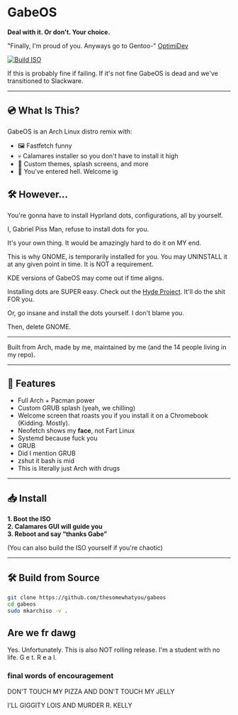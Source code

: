 # GabeOS

**Deal with it. Or don't. Your choice.**

"Finally, I'm proud of you. Anyways go to Gentoo-" [OptimiDev](https://github.com/OptimiDEV)

[![Build ISO](https://github.com/GabeOS-Arch/GabeOS-Workflow-Dev/actions/workflows/build-iso.yml/badge.svg)](https://github.com/GabeOS-Arch/GabeOS-Workflow-Dev/actions/workflows/build-iso.yml)

If this is probably fine if failing. If it's not fine GabeOS is dead and we've transitioned to Slackware.

---

## 💿 What Is This?

GabeOS is an Arch Linux distro remix with:
- 🖼️ Fastfetch funny
- 💀 Calamares installer so you don't have to install it high
- 🔮 Custom themes, splash screens, and more
- 🧠 You've entered hell. Welcome ig

## 🛠️ However... 

You're gonna have to install Hyprland dots, configurations, all by yourself.

I, Gabriel Piss Man, refuse to install dots for you.

It's your own thing. It would be amazingly hard to do it on MY end.

This is why GNOME, is temporarily installed for you. You may UNINSTALL it at any given point in time. It is NOT a requirement.

KDE versions of GabeOS may come out if time aligns. 

Installing dots are SUPER easy. Check out the [Hyde Project](https://github.com/Hyde-project/hyde). It'll do the shit FOR you.

Or, go insane and install the dots yourself. I don't blame you.

Then, delete GNOME. 

---

Built from Arch, made by me, maintained by me (and the 14 people living in my repo).

---

## 🚀 Features

- Full Arch + Pacman power
- Custom GRUB splash (yeah, we chilling)
- Welcome screen that roasts you if you install it on a Chromebook (Kidding. Mostly). 
- Neofetch shows my **face**, not Fart Linux
- Systemd because fuck you
- GRUB
- Did I mention GRUB
- zshut it bash is mid
- This is literally just Arch with drugs

---

## 📥 Install

**1. Boot the ISO**  
**2. Calamares GUI will guide you**  
**3. Reboot and say “thanks Gabe”**

(You can also build the ISO yourself if you're chaotic)

---

## 🛠️ Build from Source

```bash
git clone https://github.com/thesomewhatyou/gabeos
cd gabeos
sudo mkarchiso -v .
```

## Are we fr dawg 

Yes. Unfortunately. 
This is also NOT rolling release. I'm a student with no life. G e t.  R e a l.

### final words of encouragement

DON'T TOUCH MY PIZZA AND DON'T TOUCH MY JELLY


I'LL GIGGITY LOIS AND MURDER R. KELLY

